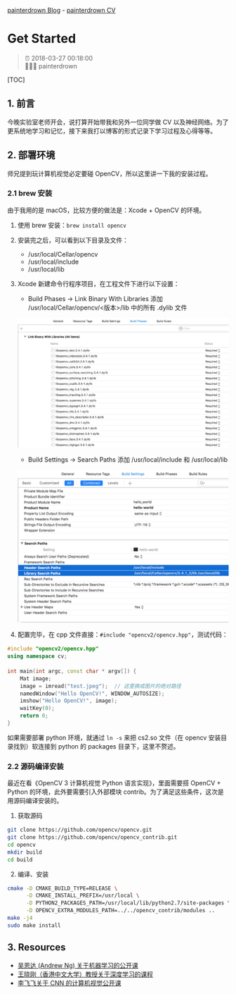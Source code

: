 [painterdrown Blog](https://painterdrown.github.io) - [painterdrown CV](https://painterdrown.github.io/cv)

# Get Started

> ⏰ 2018-03-27 00:18:00<br/>
> 👨🏻‍💻 painterdrown

[TOC]

## 1. 前言

今晚实验室老师开会，说打算开始带我和另外一位同学做 CV 以及神经网络。为了更系统地学习和记忆，接下来我打以博客的形式记录下学习过程及心得等等。

## 2. 部署环境

师兄提到玩计算机视觉必定要碰 OpenCV，所以这里讲一下我的安装过程。

### 2.1 brew 安装

由于我用的是 macOS，比较方便的做法是：Xcode + OpenCV 的环境。

1. 使用 brew 安装：`brew install opencv`

2. 安装完之后，可以看到以下目录及文件：

    + /usr/local/Cellar/opencv
    + /usr/local/include
    + /usr/local/lib

3. Xcode 新建命令行程序项目，在工程文件下进行以下设置：

    + Build Phases -> Link Binary With Libraries 添加 /usr/local/Cellar/opencv/<版本>/lib 中的所有 .dylib 文件

    ![Build Phases](images/setting-1.png)

    + Build Settings -> Search Paths 添加 /usr/local/include 和 /usr/local/lib

    ![Build Settings](images/setting-2.png)

4. 配置完毕，在 cpp 文件直接：`#include "opencv2/opencv.hpp"`，测试代码：

  ```C++
  #include "opencv2/opencv.hpp"
  using namespace cv;

  int main(int argc, const char * argv[]) {
      Mat image;
      image = imread("test.jpeg");  // 这里换成图片的绝对路径
      namedWindow("Hello OpenCV!", WINDOW_AUTOSIZE);
      imshow("Hello OpenCV!", image);
      waitKey(0);
      return 0;
  }
  ```

如果需要部署 python 环境，就通过 `ln -s` 来把 cs2.so 文件（在 opencv 安装目录找到）软连接到 python 的 packages 目录下，这里不赘述。

### 2.2 源码编译安装

最近在看《OpenCV 3 计算机视觉 Python 语言实现》，里面需要搭 OpenCV + Python 的环境，此外要需要引入外部模块 contrib。为了满足这些条件，这次是用源码编译安装的。

1. 获取源码

```sh
git clone https://github.com/opencv/opencv.git
git clone https://github.com/opencv/opencv_contrib.git
cd opencv
mkdir build
cd build
```

2. 编译、安装

```sh
cmake -D CMAKE_BUILD_TYPE=RELEASE \
      -D CMAKE_INSTALL_PREFIX=/usr/local \
      -D PYTHON2_PACKAGES_PATH=/usr/local/lib/python2.7/site-packages \
      -D OPENCV_EXTRA_MODULES_PATH=../../opencv_contrib/modules ..
make -j4
sudo make install
```

## 3. Resources

+ [吴恩达 (Andrew Ng) 关于机器学习的公开课](http://open.163.com/special/opencourse/machinelearning.html)
+ [王晓刚（香港中文大学）教授关于深度学习的课程](http://www.ee.cuhk.edu.hk/~xgwang/)
+ [李飞飞关于 CNN 的计算机视觉公开课](http://study.163.com/course/courseMain.htm?courseId=1004697005)
